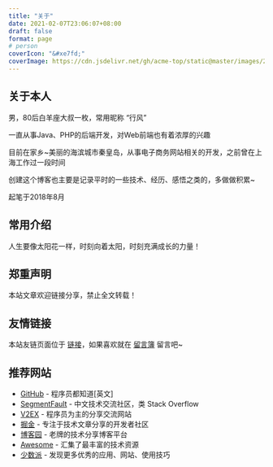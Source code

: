 ```yaml
---
title: "关于"
date: 2021-02-07T23:06:07+08:00
draft: false
format: page
# person
coverIcon: "&#xe7fd;"
coverImage: https://cdn.jsdelivr.net/gh/acme-top/static@master/images/2021/04/20210410232821-headerbg_about.jpg
---
```


## 关于本人

男，80后白羊座大叔一枚，常用昵称 “行风”

一直从事Java、PHP的后端开发，对Web前端也有着浓厚的兴趣

目前在家乡~美丽的海滨城市秦皇岛，从事电子商务网站相关的开发，之前曾在上海工作过一段时间

创建这个博客也主要是记录平时的一些技术、经历、感悟之类的，多做做积累~

起笔于2018年8月

## 常用介绍

人生要像太阳花一样，时刻向着太阳，时刻充满成长的力量！

## 郑重声明

本站文章欢迎链接分享，禁止全文转载！

## 友情链接

本站友链页面位于 [链接](/links)，如果喜欢就在 [留言簿](/guestbook "留言簿") 留言吧~

## 推荐网站

- [GitHub](https://github.com/ "GitHub") - 程序员都知道[英文]
- [SegmentFault](https://segmentfault.com/ "SegmentFault") - 中文技术交流社区，类 Stack Overflow
- [V2EX](https://www.v2ex.com/ "V2EX") - 程序员为主的分享交流网站
- [掘金](https://juejin.im/ "掘金") - 专注于技术文章分享的开发者社区
- [博客园](https://www.cnblogs.com/ "博客园") - 老牌的技术分享博客平台
- [Awesome](https://github.com/sindresorhus/awesome "Awesome") - 汇集了最丰富的技术资源
- [少数派](https://sspai.com/ "少数派") - 发现更多优秀的应用、网站、使用技巧

